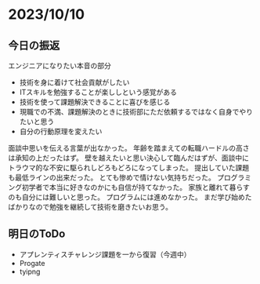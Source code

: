 # 2023/10/10
## 今日の振返

エンジニアになりたい本音の部分
- 技術を身に着けて社会貢献がしたい
- ITスキルを勉強することが楽ししという感覚がある
- 技術を使って課題解決できることに喜びを感じる
- 現職での不満、課題解決のときに技術部にただ依頼するではなく自身でやりたいと思う
- 自分の行動原理を変えたい

面談中思いを伝える言葉が出なかった。
年齢を踏まえての転職ハードルの高さは承知の上だったはず。
壁を越えたいと思い決心して臨んだはずが、面談中にトラウマ的な不安に駆られしどろもどろになってしまった。
提出していた課題も最低ラインの出来だった。
とても惨めで情けない気持ちだった。
プログラミング初学者で本当に好きなのかにも自信が持てなかった。
家族と離れて暮らすのも自分には難しいと思った。
プログラムには進めなかった。
まだ学び始めたばかりなので勉強を継続して技術を磨きたいお思う。

## 明日のToDo
- アプレンティスチャレンジ課題を一から復習（今週中）
- Progate
- tyipng 
